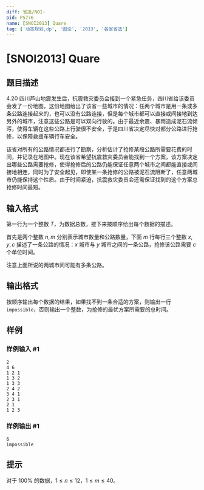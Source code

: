 ```yaml
---
diff: 省选/NOI-
pid: P5776
name: [SNOI2013] Quare
tag: ['动态规划,dp', '图论', '2013', '各省省选']
---
```

# [SNOI2013] Quare
## 题目描述

4.20 四川芦山地震发生后，抗震救灾委员会接到一个紧急任务，四川省给该委员会发了一份地图，这份地图给出了该省一些城市的情况：任两个城市是用一条或多条公路连接起来的，也可以没有公路连接，但是每个城市都可以直接或间接地到达另外的城市，注意这些公路是可以双向行驶的。由于最近余震、暴雨造成泥石流倾泻，使得车辆在这些公路上行驶很不安全，于是四川省决定尽快对部分公路进行抢修，以保障救援车辆行车安全。
    
该省对所有的公路情况都进行了勘察，分析估计了抢修某段公路所需要花费的时间，并记录在地图中。现在该省希望抗震救灾委员会能找到一个方案，该方案决定出哪些公路需要抢修，使得抢修后的公路仍能保证任意两个城市之间都能直接或间接地相连，同时为了安全起见，即使某一条抢修的公路被泥石流阻断了，任意两城市仍能保持这个性质。由于时间紧迫，抗震救灾委员会还需保证找到的这个方案总抢修时间最短。
## 输入格式

第一行为一个整数 $T$，为数据总数，接下来按顺序给出每个数据的描述。

首先是两个整数 $n, m$ 分别表示城市数量和公路数量，下面 $m$ 行每行三个整数 $x, y, c$ 描述了一条公路的情况：$x$ 城市与 $y$ 城市之间的一条公路，抢修该公路需要 $c$ 个单位时间。

注意上面所说的两城市间可能有多条公路。
## 输出格式

按顺序输出每个数据的结果，如果找不到一条合适的方案，则输出一行 `impossible`，否则输出一个整数，为抢修的最优方案所需要的总时间。
## 样例

### 样例输入 #1
```
2
4 6
1 2 1
1 3 2
1 3 3
2 4 2
3 4 1
2 3 1
2 1
1 2 3

```
### 样例输出 #1
```
6
impossible

```
## 提示

对于 $100\%$ 的数据，$1 \leq n \leq 12$，$1 \leq m \leq 40$。
